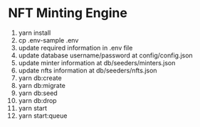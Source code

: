 # NFT Minting Engine

1. yarn install
2. cp .env-sample .env
3. update required information in .env file
4. update database username/password at config/config.json
5. update minter information at db/seeders/minters.json
6. update nfts information at db/seeders/nfts.json
7. yarn db:create
8. yarn db:migrate
9. yarn db:seed
10. yarn db:drop
11. yarn start
12. yarn start:queue
